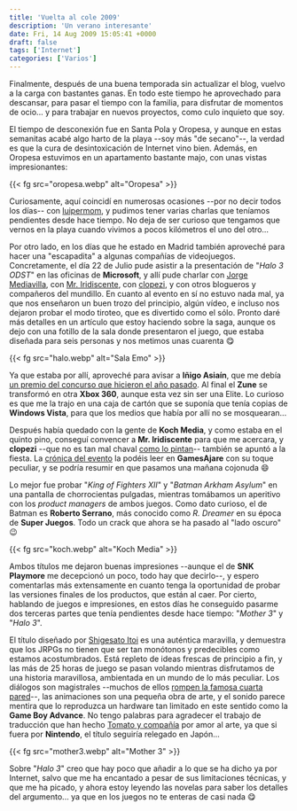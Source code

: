 ```yaml
---
title: 'Vuelta al cole 2009'
description: 'Un verano interesante'
date: Fri, 14 Aug 2009 15:05:41 +0000
draft: false
tags: ['Internet']
categories: ['Varios']
---
```


Finalmente, después de una buena temporada sin actualizar el blog, vuelvo a la carga con bastantes ganas. En todo este tiempo he aprovechado para descansar, para pasar el tiempo con la familia, para disfrutar de momentos de ocio... y para trabajar en nuevos proyectos, como culo inquieto que soy.

El tiempo de desconexión fue en Santa Pola y Oropesa, y aunque en estas semanitas acabé algo harto de la playa --soy más "de secano"--, la verdad es que la cura de desintoxicación de Internet vino bien. Además, en Oropesa estuvimos en un apartamento bastante majo, con unas vistas impresionantes:

{{< fg src="oropesa.webp" alt="Oropesa" >}}

Curiosamente, aquí coincidí en numerosas ocasiones --por no decir todos los días-- con [luipermom](http://luipermom.wordpress.com/), y pudimos tener varias charlas que teníamos pendientes desde hace tiempo. No deja de ser curioso que tengamos que vernos en la playa cuando vivimos a pocos kilómetros el uno del otro...

Por otro lado, en los días que he estado en Madrid también aproveché para hacer una "escapadita" a algunas compañías de videojuegos. Concretamente, el día 22 de Julio pude asistir a la presentación de "_Halo 3 ODST_" en las oficinas de **Microsoft**, y allí pude charlar con [Jorge Mediavilla](http://www.banzaii.es/), con [Mr. Iridiscente](http://www.gamesajare.com/2.0/), con [clopezi](http://www.zonapixel.es/), y con otros blogueros y compañeros del mundillo. En cuanto al evento en sí no estuvo nada mal, ya que nos enseñaron un buen trozo del principio, algún vídeo, e incluso nos dejaron probar el modo tiroteo, que es divertido como el sólo. Pronto daré más detalles en un artículo que estoy haciendo sobre la saga, aunque os dejo con una fotillo de la sala donde presentaron el juego, que estaba diseñada para seis personas y nos metimos unas cuarenta :yum:

{{< fg src="halo.webp" alt="Sala Emo" >}}

Ya que estaba por allí, aproveché para avisar a **Iñigo Asiaín**, que me debía [un premio del concurso que hicieron el año pasado](/campus-party-cp-labs-y-microsoft/). Al final el **Zune** se transformó en otra **Xbox 360**, aunque esta vez sin ser una Elite. Lo curioso es que me la trajo en una caja de cartón que se suponía que tenía copias de **Windows Vista**, para que los medios que había por allí no se mosquearan...

Después había quedado con la gente de **Koch Media**, y como estaba en el quinto pino, conseguí convencer a **Mr. Iridiscente** para que me acercara, y **clopezi** --que no es tan mal chaval [como lo pintan](http://danteneverdies.wordpress.com/2009/07/28/entrevistas-v-1/)-- también se apuntó a la fiesta. La [crónica del evento](http://www.gamesajare.com/2.0/paseando-a-miss-blogeros/) la podéis leer en **GamesAjare** con su toque peculiar, y se podría resumir en que pasamos una mañana cojonuda :smile:

Lo mejor fue probar "_King of Fighters XII_" y "_Batman Arkham Asylum_" en una pantalla de chorrocientas pulgadas, mientras tomábamos un aperitivo con los _product managers_ de ambos juegos. Como dato curioso, el de Batman es **Roberto Serrano**, más conocido como _R. Dreamer_ en su época de **Super Juegos**. Todo un crack que ahora se ha pasado al "lado oscuro" :wink:

{{< fg src="koch.webp" alt="Koch Media" >}}

Ambos títulos me dejaron buenas impresiones --aunque el de **SNK Playmore** me decepcionó un poco, todo hay que decirlo--, y espero comentarlas más extensamente en cuanto tenga la oportunidad de probar las versiones finales de los productos, que están al caer. Por cierto, hablando de juegos e impresiones, en estos días he conseguido pasarme dos terceras partes que tenía pendientes desde hace tiempo: "_Mother 3_" y "_Halo 3_".

El título diseñado por [Shigesato Itoi](http://en.wikipedia.org/wiki/Shigesato_Itoi) es una auténtica maravilla, y demuestra que los JRPGs no tienen que ser tan monótonos y predecibles como estamos acostumbrados. Está repleto de ideas frescas de principio a fin, y las más de 25 horas de juego se pasan volando mientras disfrutamos de una historia maravillosa, ambientada en un mundo de lo más peculiar. Los diálogos son magistrales --muchos de ellos [rompen la famosa cuarta pared](/rompiendo-la-cuarta-pared/)--, las animaciones son una pequeña obra de arte, y el sonido parece mentira que lo reproduzca un hardware tan limitado en este sentido como la **Game Boy Advance**. No tengo palabras para agradecer el trabajo de traducción que han hecho [Tomato y compañía](http://mother3.fobby.net/) por amor al arte, ya que si fuera por **Nintendo**, el título seguiría relegado en Japón...

{{< fg src="mother3.webp" alt="Mother 3" >}}

Sobre "_Halo 3_" creo que hay poco que añadir a lo que se ha dicho ya por Internet, salvo que me ha encantado a pesar de sus limitaciones técnicas, y que me ha picado, y ahora estoy leyendo las novelas para saber los detalles del argumento... ya que en los juegos no te enteras de casi nada :yum: